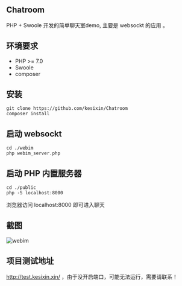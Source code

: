 ## Chatroom
PHP + Swoole 开发的简单聊天室demo, 主要是 websockt 的应用 。

## 环境要求
* PHP >= 7.0
* Swoole
* composer
## 安装
```
git clone https://github.com/kesixin/Chatroom
composer install
```

## 启动 websockt
```
cd ./webim
php webim_server.php
```

## 启动 PHP 内置服务器
```
cd ./public
php -S localhost:8000
```
浏览器访问 localhost:8000 即可进入聊天

## 截图
![webim](https://github.com/kesixin/Chatroom/blob/master/%E6%95%88%E6%9E%9C.jpg)

## 项目测试地址
http://test.kesixin.xin/ ，由于没开启端口，可能无法运行，需要请联系！

